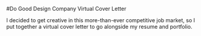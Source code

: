 #Do Good Design Company Virtual Cover Letter

I decided to get creative in this more-than-ever competitive job market, so I put together a virtual cover letter to go alongside my resume and portfolio. 